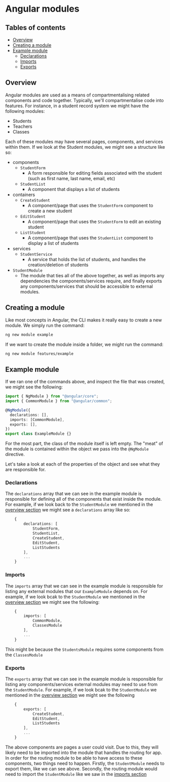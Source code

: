 # Angular modules

## Tables of contents

- [Overview](#overview)
- [Creating a module](#creating-a-module)
- [Example module](#example-module)
  - [Declarations](#declarations)
  - [Imports](#imports)
  - [Exports](#exports)

## Overview

Angular modules are used as a means of compartmentalising related components and code together. Typically, we'll compartmentalise code into features. For instance, in a student record system we might have the following modules:

- Students
- Teachers
- Classes

Each of these modules may have several pages, components, and services within them. If we look at the Student modules, we might see a structure like so:

- components
  - `StudentForm`
    - A form responsible for editing fields associated with the student (such as first name, last name, email, etc)
  - `StudentList`
    - A component that displays a list of students
- containers
  - `CreateStudent`
    - A component/page that uses the `StudentForm` component to create a new student
  - `EditStudent`
    - A component/page that uses the `StudentForm` to edit an existing student
  - `ListStudent`
    - A component/page that uses the `StudentList` component to display a list of students
- services
  - `StudentService`
    - A service that holds the list of students, and handles the creation/deletion of students
- `StudentModule`
  - The module that ties all of the above together, as well as imports any dependencies the components/services require, and finally exports any components/services that should be accessible to external modules.

## Creating a module

Like most concepts in Angular, the CLI makes it really easy to create a new module. We simply run the command:

```bash
ng new module example
```

If we want to create the module inside a folder, we might run the command:

```bash
ng new module features/example
```

## Example module

If we ran one of the commands above, and inspect the file that was created, we might see the following:

```ts
import { NgModule } from "@angular/core";
import { CommonModule } from "@angular/common";

@NgModule({
  declarations: [],
  imports: [CommonModule],
  exports: [],
})
export class ExampleModule {}
```

For the most part, the class of the module itself is left empty. The "meat" of the module is contained within the object we pass into the `@NgModule` directive.

Let's take a look at each of the properties of the object and see what they are responsible for.

### Declarations

The `declarations` array that we can see in the example module is responsible for defining all of the components that exist inside the module. For example, if we look back to the `StudentModule` we mentioned in the [overview section](#overview) we might see a `declarations` array like so:

```ts
    {
        declarations: [
            StudentForm,
            StudentList,
            CreateStudent,
            EditStudent,
            ListStudents
        ],
        ...
    }
```

### Imports

The `imports` array that we can see in the example module is responsible for listing any external modules that our `ExampleModule` depends on. For example, if we look bcak to the `StudentModule` we mentioned in the [overview section](#overview) we might see the following:

```ts
    {
        imports: [
            CommonModule,
            ClassesModule
        ],
        ...
    }
```

This might be because the `StudentsModule` requires some components from the `ClassesModule`

### Exports

The `exports` array that we can see in the example module is responsible for listing any components/services external modules may need to use from the `StudentModule`. For example, if we look bcak to the `StudentModule` we mentioned in the [overview section](#overview) we might see the following

```ts
    {
        exports: [
            CreateStudent,
            EditStudent,
            ListStudents
        ],
        ...
    }
```

The above components are pages a user could visit. Due to this, they will likely need to be imported into the module that handles the routing for app. In order for the routing module to be able to have access to these components, two things need to happen. Firstly, the `StudentModule` needs to export them, like we can see above. Secondly, the routing module would need to import the `StudentModule` like we saw in the [imports section](#imports)
